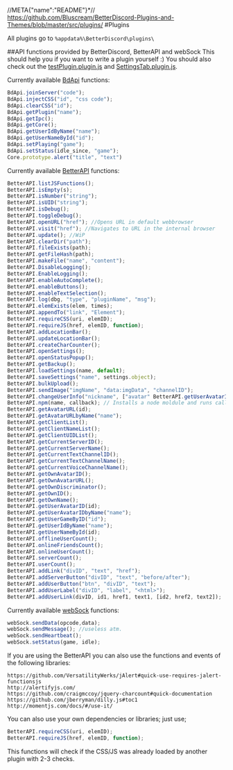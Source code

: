 //META{"name":"README"}*//
https://github.com/Bluscream/BetterDiscord-Plugins-and-Themes/blob/master/src/plugins/
#Plugins

All plugins go to ``` %appdata%\BetterDiscord\plugins\ ```

##API functions provided by BetterDiscord, BetterAPI and webSock
This should help you if you want to write a plugin yourself :)
You should also check out the [testPlugin.plugin.js](https://github.com/Bluscream/BetterDiscord-Plugins-and-Themes/blob/master/src/plugins/testPlugin.plugin.js) and [SettingsTab.plugin.js](https://github.com/Bluscream/BetterDiscord-Plugins-and-Themes/blob/master/src/plugins/SettingsTab.plugin.js).

Currently available [BdApi](https://github.com/Jiiks/BetterDiscordApp/blob/master/js/main.js#L1959) functions:
```js
BdApi.joinServer("code");
BdApi.injectCSS("id", "css code");
BdApi.clearCSS("id");
BdApi.getPlugin("name");
BdApi.getIpc();
BdApi.getCore();
BdApi.getUserIdByName("name");
BdApi.getUserNameById("id");
BdApi.setPlaying("game");
BdApi.setStatus(idle_since, "game");
Core.prototype.alert("title", "text")
```

Currently available [BetterAPI](https://github.com/Bluscream/BetterDiscord-Plugins-and-Themes/blob/master/src/plugins/0_BetterAPI.plugin.js) functions:
```js
BetterAPI.listJSFunctions();
BetterAPI.isEmpty(s);
BetterAPI.isNumber("string");
BetterAPI.isUID("string");
BetterAPI.isDebug();
BetterAPI.toggleDebug();
BetterAPI.openURL("href"); //Opens URL in default webbrowser
BetterAPI.visit("href"); //Navigates to URL in the internal browser
BetterAPI.update(); //WiP
BetterAPI.clearDir("path");
BetterAPI.fileExists(path);
BetterAPI.getFileHash(path);
BetterAPI.makeFile("name", "content");
BetterAPI.DisableLogging();
BetterAPI.EnableLogging();
BetterAPI.enableAutoComplete();
BetterAPI.enableButtons();
BetterAPI.enableTextSelection();
BetterAPI.log(dbg, "type", "pluginName", "msg");
BetterAPI.elemExists(elem, times);
BetterAPI.appendTo("link", "Element");
BetterAPI.requireCSS(uri, elemID);
BetterAPI.requireJS(href, elemID, function);
BetterAPI.addLocationBar();
BetterAPI.updateLocationBar();
BetterAPI.createCharCounter();
BetterAPI.openSettings();
BetterAPI.openStatusPopup();
BetterAPI.getBackup();
BetterAPI.loadSettings(name, default);
BetterAPI.saveSettings("name", settings.object);
BetterAPI.bulkUpload();
BetterAPI.sendImage("imgName", "data:imgData", "channelID");
BetterAPI.changeUserInfo("nickname", ["avatar" BetterAPI.getUserAvatarID(id)]);
BetterAPI.npm(name, callback); // Installs a node moldule and runs callback afterwards
BetterAPI.getAvatarURL(id);
BetterAPI.getAvatarURLbyName("name");
BetterAPI.getClientList();
BetterAPI.getClientNameList();
BetterAPI.getClientUIDList();
BetterAPI.getCurrentServerID();
BetterAPI.getCurrentServerName();
BetterAPI.getCurrentTextChannelID();
BetterAPI.getCurrentTextChannelName();
BetterAPI.getCurrentVoiceChannelName();
BetterAPI.getOwnAvatarID();
BetterAPI.getOwnAvatarURL();
BetterAPI.getOwnDiscriminator();
BetterAPI.getOwnID();
BetterAPI.getOwnName();
BetterAPI.getUserAvatarID(id);
BetterAPI.getUserAvatarIDbyName("name");
BetterAPI.getUserGameByID("id");
BetterAPI.getUserIdByName("name");
BetterAPI.getUserNameById(id);
BetterAPI.offlineUserCount();
BetterAPI.onlineFriendsCount();
BetterAPI.onlineUserCount();
BetterAPI.serverCount();
BetterAPI.userCount();
BetterAPI.addLink("divID", "text", "href");
BetterAPI.addServerButton("divID", "text", "before/after");
BetterAPI.addUserButton("btn", "divID", "text");
BetterAPI.addUserLabel("divID", "label", "<html>");
BetterAPI.addUserLink(divID, id1, href1, text1, [id2, href2, text2]);
```

Currently available [webSock](https://github.com/Bluscream/BetterDiscord-Plugins-and-Themes/blob/master/src/plugins/0_websock.plugin.js) functions:
```js
webSock.sendData(opcode,data);
webSock.sendMessage(); //useless atm.
webSock.sendHeartbeat();
webSock.setStatus(game, idle);
```

If you are using the BetterAPI you can also use the functions and events of the following libraries:

```
https://github.com/VersatilityWerks/jAlert#quick-use-requires-jalert-functionsjs
http://alertifyjs.com/
https://github.com/craigmccoy/jquery-charcount#quick-documentation
https://github.com/jberryman/dilly.js#toc1
http://momentjs.com/docs/#/use-it/
```

You can also use your own dependencies or libraries; just use;
```js
BetterAPI.requireCSS(uri, elemID);
BetterAPI.requireJS(href, elemID, function);
```
This functions will check if the CSS/JS was already loaded by another plugin with 2-3 checks.